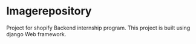# Imagerepository
Project for shopify Backend internship program. This project is built using django Web framework. 
